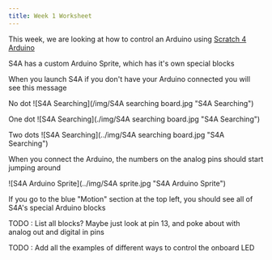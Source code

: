 ```yaml
---
title: Week 1 Worksheet
---
```


This week, we are looking at how to control an Arduino using <a href="http://s4a.cat">Scratch 4 Arduino</a>

S4A has a custom Arduino Sprite, which has it's own special blocks

When you launch S4A if you don't have your Arduino connected you will see this message

No dot
![S4A Searching](/img/S4A searching board.jpg "S4A Searching")

One dot
![S4A Searching](./img/S4A searching board.jpg "S4A Searching")

Two dots
![S4A Searching](../img/S4A searching board.jpg "S4A Searching")

When you connect the Arduino, the numbers on the analog pins should start jumping around 

![S4A Arduino Sprite](../img/S4A sprite.jpg "S4A Arduino Sprite")

If you go to the blue "Motion" section at the top left, you should see all of S4A's special Arduino blocks

TODO : List all blocks? Maybe just look at pin 13, and poke about with analog out and digital in pins

TODO : Add all the examples of different ways to control the onboard LED